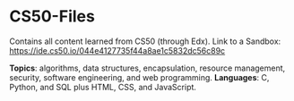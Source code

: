 # CS50-Files
Contains all content learned from CS50 (through Edx).
Link to a Sandbox: https://ide.cs50.io/044e4127735f44a8ae1c5832dc56c89c

**Topics**: algorithms, data structures, encapsulation, resource management, security, software engineering, and web programming. 
**Languages**: C, Python, and SQL plus HTML, CSS, and JavaScript. 
